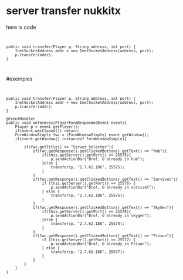 # server transfer nukkitx

here is code
<code>

    public void transfer(Player p, String address, int port) {
        InetSocketAddress addr = new InetSocketAddress(address, port);
        p.transfer(addr);
    }
</code>

#exemples
<code>

    public void transfer(Player p, String address, int port) {
        InetSocketAddress addr = new InetSocketAddress(address, port);
        p.transfer(addr);
    }
    
    @EventHandler
    public void onformres(PlayerFormRespondedEvent event){
        Player p = event.getPlayer();
        if(event.wasClosed()) return;
        FormWindowSimple fwc = (FormWindowSimple) event.getWindow();
        if(event.getWindow() instanceof FormWindowSimple){

            if(fwc.getTitle() == "Server Selector"){
                if(fwc.getResponse().getClickedButton().getText() == "Hub"){
                    if(this.getServer().getPort() == 25575){
                        p.sendActionBar("Bro!, U already in hub");
                    }else {
                        transfer(p, "2.7.62.186", 25575);
                    }
                }
                if(fwc.getResponse().getClickedButton().getText() == "Survival"){
                    if (this.getServer().getPort() == 25576) {
                        p.sendActionBar("Bro!, U already in survival");
                    } else {
                        transfer(p, "2.7.62.186", 25576);
                    }
                }
                if(fwc.getResponse().getClickedButton().getText() == "SkyGen"){
                    if(this.getServer().getPort() == 25574){
                        p.sendActionBar("Bro!, U already in skygen");
                    }else {
                        transfer(p, "2.7.62.186", 25574);
                    }
                }
                if(fwc.getResponse().getClickedButton().getText() == "Prison"){
                    if (this.getServer().getPort() == 25577) {
                        p.sendActionBar("Bro!, U already in Prison");
                    } else {
                        transfer(p, "2.7.62.186", 25577);
                    }
                }
            }
        }
    }
</code>
